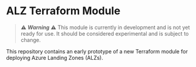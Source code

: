 # ALZ Terraform Module

> ⚠️ ***Warning*** ⚠️ This module is currently in development and is not yet ready for use. It should be considered experimental and is subject to change.

This repository contains an early prototype of a new Terraform module for deploying Azure Landing Zones (ALZs).
